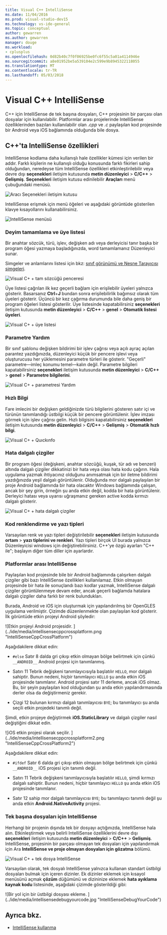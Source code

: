 ```yaml
---
title: Visual C++ IntelliSense
ms.date: 11/04/2016
ms.prod: visual-studio-dev15
ms.technology: vs-ide-general
ms.topic: conceptual
author: gewarren
ms.author: gewarren
manager: douge
ms.workload:
- cplusplus
ms.openlocfilehash: 0d82b40c7f0f06925be0fc6f55c5a01a4114946e
ms.sourcegitcommit: a8e01952be5a539104e2c599e9b8945322118055
ms.translationtype: MT
ms.contentlocale: tr-TR
ms.lasthandoff: 05/03/2018
---
```

# <a name="visual-c-intellisense"></a>Visual C++ IntelliSense

C++ için IntelliSense de tek başına dosyaları, C++ projesinin bir parçası olan dosyalar için kullanılabilir. Platformlar arası projelerinde IntelliSense özelliklerinden bazıları kullanılabilir olan *.cpp* ve *.c* paylaşılan kod projesinde bir Android veya iOS bağlamında olduğunda bile dosya.

## <a name="intellisense-features-in-c"></a>C++'ta IntelliSense özellikleri

IntelliSense kodlama daha kullanışlı hale özellikler kümesi için verilen bir addır. Farklı kişilerin ne kullanışlı olduğu konusunda farklı fikirleri sahip olduğundan, neredeyse tüm IntelliSense özellikleri etkinleştirilebilir veya devre dışı **seçenekleri** iletişim kutusunda **metin düzenleyici**  >  **C/C++** > **Gelişmiş**. **Seçenekleri** iletişim kutusu edinilebilir **Araçları** menü çubuğundaki menüsü.

![Aracı Seçenekleri iletişim kutusu](../ide/media/sintellisensecpptoolsoptions.PNG)

IntelliSense erişmek için menü öğeleri ve aşağıdaki görüntüde gösterilen klavye kısayollarını kullanabilirsiniz.

![IntelliSense menüsü](../ide/media/vs2015_cpp_intellisense_menu.png)

### <a name="statement-completion-and-member-list"></a>Deyim tamamlama ve üye listesi

Bir anahtar sözcük, türü, işlev, değişken adı veya derleyicisi tanır başka bir program öğesi yazmaya başladığınızda, word tamamlamanız Düzenleyici sunar.

Simgeler ve anlamlarını listesi için bkz: [sınıf görünümü ve Nesne Tarayıcısı simgeleri](../ide/class-view-and-object-browser-icons.md).

![Visual C&#43; &#43; tam sözcüğü penceresi](../ide/media/vs2015_cpp_complete_word.png "vs2015_cpp_complete_word")

Üye listesi çağrılan ilk kez geçerli bağlam için erişilebilir üyeleri yalnızca gösterir. Basarsanız **Ctrl**+**J** bundan sonra erişilebilirlik bağımsız olarak tüm üyeleri gösterir. Üçüncü bir kez çağırma durumunda bile daha geniş bir program öğeleri listesi gösterilir. Üye listesinde kapatabilirsiniz **seçenekleri** iletişim kutusunda **metin düzenleyici** > **C/C++** > **genel**  >  **Otomatik listesi üyeleri**.

![Visual C&#43; &#43; üye listesi](../ide/media/vs2015_cpp_list_members.png "vs2015_cpp_list_members")

### <a name="parameter-help"></a>Parametre Yardım

Bir sınıf şablonu değişken bildirimi bir işlev çağrısı veya açılı ayraç açılan parantez yazdığınızda, düzenleyici küçük bir pencere işlevi veya oluşturucusu her yüklemesini parametre türleri ile gösterir. "Geçerli" parametre&mdash;imleç konumu temel&mdash;kalın değil. Parametre bilgileri kapatabilirsiniz **seçenekleri** iletişim kutusunda **metin düzenleyici** > **C/C++** > **genel**  >  **Parametre bilgilerini**.

![Visual C&#43; &#43; parametresi Yardım](../ide/media/vs_2015_cpp_param_help.png "vs_2015_cpp_param_help")

### <a name="quick-info"></a>Hızlı Bilgi

Fare imlecini bir değişken geldiğinizde türü bilgilerini gösteren satır içi ve türünün tanımlandığı üstbilgi küçük bir pencere görüntülenir. İşlev imzası görmek için işlev çağrısı gelin. Hızlı bilgisini kapatabilirsiniz **seçenekleri** iletişim kutusunda **metin düzenleyici** > **C/C++** > **Gelişmiş**  >  **Otomatik hızlı bilgi**.

![Visual C&#43; &#43; Quıckınfo](../ide/media/vs2015_cpp_quickinfo.png "vs2015_cpp_quickInfo")

### <a name="error-squiggles"></a>Hata dalgalı çizgiler

Bir program öğesi (değişkeni, anahtar sözcüğü, kuşak, tür adı ve benzeri) altında dalgalı çizgiler dikkatinizi bir hata veya olası hata kodu çağırın. Hala uygulama yazmak ihtiyacınız olduğunu anımsatmak için bir iletme bildirimi yazdığınızda yeşil dalgalı görüntülenir. Olduğunda mor dalgalı paylaşılan bir proje Android bağlamında bir hata olacaktır Windows bağlamında çalışan, ancak bir şey girin, örneğin şu anda etkin değil, kodda bir hata görüntülenir. Derleyici hatası veya uyarısı uğraşmanız gereken active kodda kırmızı dalgalı gösterir.

![Visual C&#43; &#43; hata dalgalı çizgiler](../ide/media/vs2015_cpp_error_quiggles.png "vs2015_cpp_error_quiggles")

### <a name="code-colorization-and-fonts"></a>Kod renklendirme ve yazı tipleri

Varsayılan renk ve yazı tipleri değiştirilebilir **seçenekleri** iletişim kutusunda **ortam** > **yazı tiplerini ve renkleri**. Yazı tipleri birçok UI burada yalnızca Düzenleyicisi windows için değiştirebilirsiniz. C++'ye özgü ayarları "C++ ile"; başlayın diğer tüm diller için ayarlardır.

### <a name="cross-platform-intellisense"></a>Platformlar arası IntelliSense

Paylaşılan kod projesinde bile bir Android bağlamında çalışırken dalgalı çizgiler gibi bazı IntelliSense özellikleri kullanılamaz. Etkin olmayan projesinde bir hata ile sonuçlandı bazı kodlar yazmak, IntelliSense dalgalı çizgiler görüntülenmeye devam eder, ancak geçerli bağlamda hatalara dalgalı çizgiler daha farklı bir renk bulundukları.

Burada, Android ve iOS için oluşturmak için yapılandırılmış bir OpenGLES uygulama verilmiştir. Çizimde düzenlenmekte olan paylaşılan kod gösterir. İlk görüntüde etkin projeyi Android şöyledir:

![Etkin projeyi Android projesidir. ] (../ide/media/intellisensecppcrossplatform.png "IntelliSenseCppCrossPlatform")

Aşağıdakilere dikkat edin:

- `#else` Satır 8 dalda gri çıkışı etkin olmayan bölge belirtmek için çünkü `__ANDROID__` Android projesi için tanımlanmış.

- Satırı 11 Tebrik değişkeni tanımlayıcısıyla başlatılır `HELLO`, mor dalgalı sahiptir. Bunun nedeni, hiçbir tanımlayıcı `HELLO` şu anda etkin iOS projesinde tanımlanır. Android projesi satır 11 derleme, ancak iOS olmaz. Bu, bir şeyin paylaşılan kod olduğundan şu anda etkin yapılandırmasında derler olsa da değiştirmeniz gerekir.

- Çizgi 12 bulunan kırmızı dalgalı tanımlayıcısı `BYE`; bu tanımlayıcı şu anda seçili etkin projedeki tanımlı değil.

Şimdi, etkin projeye değiştirmek **iOS.StaticLibrary** ve dalgalı çizgiler nasıl değiştiğini dikkat edin.

![iOS etkin projesi olarak seçilir. ] (../ide/media/intellisensecppcrossplatform2.png "IntelliSenseCppCrossPlatform2")

Aşağıdakilere dikkat edin:

- `#ifdef` Satır 6 dalda gri çıkışı etkin olmayan bölge belirtmek için çünkü `__ANDROID__` iOS projesi için tanımlı değil.

- Satırı 11 Tebrik değişkeni tanımlayıcısıyla başlatılır `HELLO`, şimdi kırmızı dalgalı sahiptir. Bunun nedeni, hiçbir tanımlayıcı `HELLO` şu anda etkin iOS projesinde tanımlanır.

- Satır 12 sahip mor dalgalı tanımlayıcısı `BYE`; bu tanımlayıcı tanımlı değil şu anda etkin **Android.NativeActivity** projesi.

### <a name="intellisense-for-stand-alone-files"></a>Tek başına dosyaları için IntelliSense

Herhangi bir projenin dışında tek bir dosyayı açtığınızda, IntelliSense hala alın. Etkinleştirmek veya belirli IntelliSense özelliklerini devre dışı **seçenekleri** iletişim kutusunda **metin düzenleyici** > **C/C++**  >  **Gelişmiş**. IntelliSense, projesinin bir parçası olmayan tek dosyaları için yapılandırmak için Ara **IntelliSense ve proje olmayan dosyaları için gözatma** bölümü.

![Visual C&#43; &#43; tek dosya IntelliSense](../ide/media/vs2015_cpp_single_file_intellisense.png "vs2015_cpp_single_file_intellisense")

Varsayılan olarak, tek dosyalı IntelliSense yalnızca kullanan standart üstbilgi dosyaları bulmak için içeren dizinler. Ek dizinler eklemek için kısayol menüsünü açmak **çözüm** düğümünü ve dizininize eklemek **hata ayıklama kaynak kodu** listesinde, aşağıdaki çizimde gösterildiği gibi:

![Bir yol için bir üstbilgi dosyası ekleme. ] (../ide/media/intellisensedebugyourcode.jpg "IntelliSenseDebugYourCode")

## <a name="see-also"></a>Ayrıca bkz.

- [IntelliSense kullanma](../ide/using-intellisense.md)